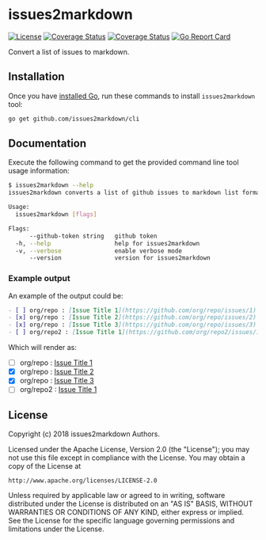 # issues2markdown

[![License][License-Image]][License-Url]
[![Coverage Status](https://coveralls.io/repos/github/issues2markdown/cli/badge.svg?branch=master)](https://coveralls.io/github/issues2markdown/cli?branch=master)
[![Coverage Status](https://coveralls.io/repos/github/issues2markdown/cli/badge.svg?branch=develop)](https://coveralls.io/github/issues2markdown/cli?branch=develop)
[![Go Report Card](https://goreportcard.com/badge/github.com/issues2markdown/cli)](https://goreportcard.com/report/github.com/issues2markdown/cli)

Convert a list of issues to markdown.

## Installation

Once you have [installed Go](http://golang.org/doc/install.html#releases), run these commands to install `issues2markdown` tool:

```bash
go get github.com/issues2markdown/cli
```

## Documentation

Execute the following command to get the provided command line tool usage information:

```bash
$ issues2markdown --help
issues2markdown converts a list of github issues to markdown list format

Usage:
  issues2markdown [flags]

Flags:
      --github-token string   github token
  -h, --help                  help for issues2markdown
  -v, --verbose               enable verbose mode
      --version               version for issues2markdown
```

### Example output

An example of the output could be:

```markdown
- [ ] org/repo : [Issue Title 1](https://github.com/org/repo/issues/1)
- [x] org/repo : [Issue Title 2](https://github.com/org/repo/issues/2)
- [x] org/repo : [Issue Title 3](https://github.com/org/repo/issues/3)
- [ ] org/repo2 : [Issue Title 1](https://github.com/org/repo2/issues/1)
```

Which will render as:

- [ ] org/repo : [Issue Title 1](https://github.com/org/repo/issues/1)
- [x] org/repo : [Issue Title 2](https://github.com/org/repo/issues/2)
- [x] org/repo : [Issue Title 3](https://github.com/org/repo/issues/3)
- [ ] org/repo2 : [Issue Title 1](https://github.com/org/repo2/issues/1)

## License

Copyright (c) 2018 issues2markdown Authors.

Licensed under the Apache License, Version 2.0 (the "License");
you may not use this file except in compliance with the License.
You may obtain a copy of the License at

    http://www.apache.org/licenses/LICENSE-2.0

Unless required by applicable law or agreed to in writing, software
distributed under the License is distributed on an "AS IS" BASIS,
WITHOUT WARRANTIES OR CONDITIONS OF ANY KIND, either express or implied.
See the License for the specific language governing permissions and
limitations under the License.

[License-Url]: http://opensource.org/licenses/Apache
[License-Image]: https://img.shields.io/badge/License-Apache-blue.svg
